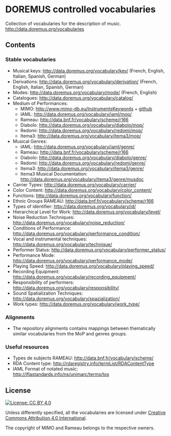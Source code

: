 DOREMUS controlled vocabularies
===============================

Collection of vocabularies for the description of music. http://data.doremus.org/vocabularies


## Contents

### Stable vocabularies

* Musical keys: http://data.doremus.org/vocabulary/key/ (French, English, Italian, Spanish, German)
* Derivations: http://data.doremus.org/vocabulary/derivation/ (French, English, Italian, Spanish, German)
* Modes: http://data.doremus.org/vocabulary/mode/ (French, English)
* Catalogues: http://data.doremus.org/vocabulary/catalog/ 
* Medium of Performances:
  * MIMO: http://www.mimo-db.eu/InstrumentsKeywords + [github](https://github.com/philharmoniedeparis/mimo)
  * IAML: http://data.doremus.org/vocabulary/iaml/mop/
  * Rameau: http://data.bnf.fr/vocabulary/scheme/r166
  <!-- * Hornbostel & Sachs: http://www.mimo-db.eu/HornbostelAndSachs -->
  * Diabolo: http://data.doremus.org/vocabulary/diabolo/mop/
  * Redomi: http://data.doremus.org/vocabulary/redomi/mop/
  * Itema3: http://data.doremus.org/vocabulary/itema3/mop/
* Musical Genres:
  * IAML: http://data.doremus.org/vocabulary/iaml/genre/
  * Rameau: http://data.bnf.fr/vocabulary/scheme/r166
  * Diabolo: http://data.doremus.org/vocabulary/diabolo/genre/
  * Redomi: http://data.doremus.org/vocabulary/redomi/genre/
  * Itema3: http://data.doremus.org/vocabulary/itema3/genre/
  * Itema3 Musical Documentation: http://data.doremus.org/vocabulary/itema3/genre/musdoc
* Carrier Types: http://data.doremus.org/vocabulary/carrier/
* Color Content: http://data.doremus.org/vocabulary/color_content/
* Functions: http://data.doremus.org/vocabulary/function/
* Ethnic Groups RAMEAU: http://data.bnf.fr/vocabulary/scheme/r166
* Types of identifier: http://data.doremus.org/vocabulary/id/
* Hierarchical Level for Work: http://data.doremus.org/vocabulary/level/
* Noise Reduction Techniques: http://data.doremus.org/vocabulary/noise_reduction/
* Conditions of Performance: http://data.doremus.org/vocabulary/performance_condition/
* Vocal and instrumental techniques: http://data.doremus.org/vocabulary/technique/
* Performer Status: http://data.doremus.org/vocabulary/performer_status/
* Performance Mode: http://data.doremus.org/vocabulary/performance_mode/
* Playing Speed: http://data.doremus.org/vocabulary/playing_speed/
* Recording Equipment: http://data.doremus.org/vocabulary/recording_equipment/
* Responsibility of performers: http://data.doremus.org/vocabulary/responsibility/
* Sound Spatialization Techniques: http://data.doremus.org/vocabulary/spazialization/
* Work types: http://data.doremus.org/vocabulary/work_type/


### Alignments
* The repository alignments contains mappings between thematically similar vocabularies from the MoP and genres groups.

### Useful resources

* Types de subjects RAMEAU: http://data.bnf.fr/vocabulary/scheme/
* RDA Content type: http://rdaregistry.info/termList/RDAContentType
* IAML Format of notated music: http://iflastandards.info/ns/unimarc/terms/tos

## License

[![License: CC BY 4.0](https://img.shields.io/badge/License-CC%20BY%204.0-lightgrey.svg)](https://creativecommons.org/licenses/by/4.0/)

Unless differently specified, all the vocabularies are licensed under [Creative Commons Attribution 4.0 International](https://creativecommons.org/licenses/by/4.0/).

The copyright of MIMO and Rameau belongs to the respective owners.
